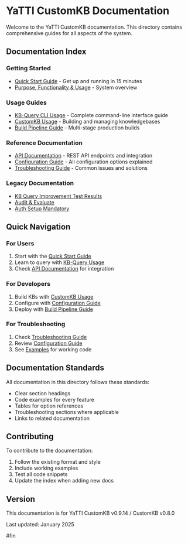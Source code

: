 # YaTTI CustomKB Documentation

Welcome to the YaTTI CustomKB documentation. This directory contains comprehensive guides for all aspects of the system.

## Documentation Index

### Getting Started
- [Quick Start Guide](QUICKSTART.md) - Get up and running in 15 minutes
- [Purpose, Functionality & Usage](PURPOSE-FUNCTIONALITY-USAGE.md) - System overview

### Usage Guides
- [KB-Query CLI Usage](KB-QUERY-USAGE.md) - Complete command-line interface guide
- [CustomKB Usage](CUSTOMKB-USAGE.md) - Building and managing knowledgebases
- [Build Pipeline Guide](BUILD-PIPELINE.md) - Multi-stage production builds

### Reference Documentation
- [API Documentation](API-DOCUMENTATION.md) - REST API endpoints and integration
- [Configuration Guide](CONFIGURATION-GUIDE.md) - All configuration options explained
- [Troubleshooting Guide](TROUBLESHOOTING.md) - Common issues and solutions

### Legacy Documentation
- [KB Query Improvement Test Results](KB-QUERY-IMPROVEMENT-TEST-RESULTS.md)
- [Audit & Evaluate](AUDIT-EVALUATE.md)
- [Auth Setup Mandatory](AUTH_SETUP_MANDATORY.md)

## Quick Navigation

### For Users
1. Start with the [Quick Start Guide](QUICKSTART.md)
2. Learn to query with [KB-Query Usage](KB-QUERY-USAGE.md)
3. Check [API Documentation](API-DOCUMENTATION.md) for integration

### For Developers
1. Build KBs with [CustomKB Usage](CUSTOMKB-USAGE.md)
2. Configure with [Configuration Guide](CONFIGURATION-GUIDE.md)
3. Deploy with [Build Pipeline Guide](BUILD-PIPELINE.md)

### For Troubleshooting
1. Check [Troubleshooting Guide](TROUBLESHOOTING.md)
2. Review [Configuration Guide](CONFIGURATION-GUIDE.md)
3. See [Examples](/examples) for working code

## Documentation Standards

All documentation in this directory follows these standards:
- Clear section headings
- Code examples for every feature
- Tables for option references
- Troubleshooting sections where applicable
- Links to related documentation

## Contributing

To contribute to the documentation:
1. Follow the existing format and style
2. Include working examples
3. Test all code snippets
4. Update the index when adding new docs

## Version

This documentation is for YaTTI CustomKB v0.9.14 / CustomKB v0.8.0

Last updated: January 2025

#fin